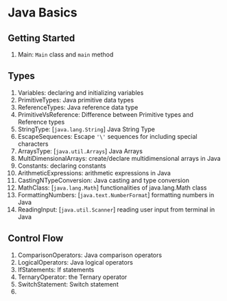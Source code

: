 # Java Basics 

## Getting Started
1. Main: `Main` class and `main` method
## Types
1. Variables: declaring and initializing variables 
2. PrimitiveTypes: Java primitive data types 
3. ReferenceTypes: Java reference data type 
4. PrimitiveVsReference: Difference between Primitive types and Reference types 
5. StringType: [`java.lang.String`] Java String Type 
6. EscapeSequences: Escape `'\'` sequences for including special characters 
7. ArraysType: [`java.util.Arrays`] Java Arrays 
8. MultiDimensionalArrays: create/declare multidimensional arrays in Java 
9. Constants: declaring constants 
10. ArithmeticExpressions: arithmetic expressions in Java 
11. CastingNTypeConversion: Java casting and type conversion 
12. MathClass: [`java.lang.Math`] functionalities of java.lang.Math class 
13. FormattingNumbers: [`java.text.NumberFormat`] formatting numbers in Java 
14. ReadingInput: [`java.util.Scanner`] reading user input from terminal in Java
## Control Flow
1. ComparisonOperators: Java comparison operators 
2. LogicalOperators: Java logical operators
3. IfStatements: If statements
4. TernaryOperator: the Ternary operator
5. SwitchStatement: Switch statement
6. 
